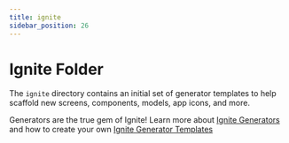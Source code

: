 ```yaml
---
title: ignite
sidebar_position: 26
---
```


# Ignite Folder

The `ignite` directory contains an initial set of generator templates to help scaffold new screens, components, models, app icons, and more.

Generators are the true gem of Ignite!
Learn more about [Ignite Generators](../concept/Generators.md) and how to create your own [Ignite Generator Templates](../concept/Generator-Templates.md)
